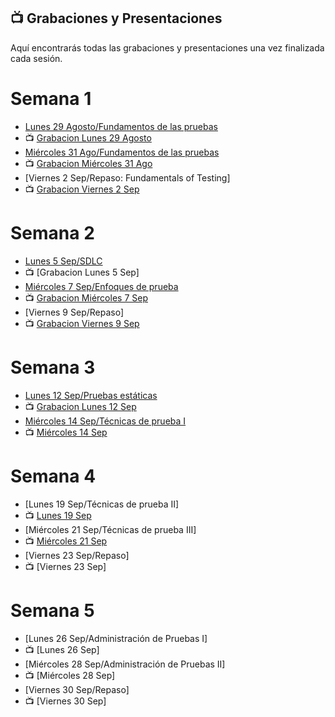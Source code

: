 ## 📺 Grabaciones y Presentaciones
Aquí encontrarás todas las grabaciones y presentaciones una vez finalizada cada sesión.

# Semana 1
- [Lunes 29 Agosto/Fundamentos de las pruebas](https://drive.google.com/file/d/1S21O92jBMgabfvJQGAo8_Wpv3_o2Iq82/view?usp=sharing)
- 📺 [Grabacion Lunes 29 Agosto](https://drive.google.com/file/d/1nWIr7ZNIYtXY83zOcR2Ug5Dn5jN-FSAm/view?usp=sharing)
- [Miércoles 31 Ago/Fundamentos de las pruebas](https://drive.google.com/file/d/11dwjqaWtZ_yhN6JODDXErrs0pMSquJxg/view?usp=sharing)
- 📺 [Grabacion Miércoles 31 Ago](https://drive.google.com/file/d/1wbVEhmfu1i37cWP71BQQOMtYHYJ2PVi7/view?usp=sharing)
- [Viernes 2 Sep/Repaso: Fundamentals of Testing]
- 📺 [Grabacion Viernes 2 Sep](https://drive.google.com/file/d/1Ok_YTNCumJGwEZueMJKB61_MtLt5uv48/view?usp=sharing)

# Semana 2
- [Lunes 5 Sep/SDLC](https://drive.google.com/file/d/1uAKLBIGNXy1b64VP1Kbqc6jGL4lbNh4r/view?usp=sharing)
- 📺 [Grabacion Lunes 5 Sep]
- [Miércoles 7 Sep/Enfoques de prueba](https://drive.google.com/file/d/14DvY7jWUoyhRiG3d0tlmx9T6P5Eu0OYr/view?usp=sharing)
- 📺 [Grabacion Miércoles 7 Sep](https://drive.google.com/file/d/1q8eATfdFrshx1lgac3EZ8mnqx4OsZh-v/view?usp=sharing)
- [Viernes 9 Sep/Repaso]
- 📺 [Grabacion Viernes 9 Sep](https://drive.google.com/file/d/1POGuAenQ_rWQIhuDnQqLNg6rs8g5FPSz/view?usp=sharing)

# Semana 3
- [Lunes 12 Sep/Pruebas estáticas](https://drive.google.com/file/d/1XVHbbJ0KBvrFuLI_baE3NODFx7ViNKyX/view?usp=sharing)
- 📺 [Grabacion Lunes 12 Sep](https://drive.google.com/file/d/17mRUOB82bq9b9F6ddVof_aYFnccz25-D/view?usp=sharing)
- [Miércoles 14 Sep/Técnicas de prueba I](https://drive.google.com/file/d/1uSJHyquMdcEQnuw7GyjCqhA5q60rYJpS/view?usp=sharing)
- 📺 [Miércoles 14 Sep](https://drive.google.com/file/d/1ER_-Pxs0qmOVsli177KMJbgGh4tS1YJ4/view?usp=sharing)

# Semana 4
- [Lunes 19 Sep/Técnicas de prueba II]
- 📺 [Lunes 19 Sep](https://drive.google.com/file/d/1788riVX3mHU80N5oRMfSHXJjO6kOCGYV/view?usp=sharing)
- [Miércoles 21 Sep/Técnicas de prueba III]
- 📺 [Miércoles 21 Sep](https://drive.google.com/file/d/13gcFZ4sXaPP2A6dLTL1CJol7IAAusCpE/view?usp=sharing)
- [Viernes 23 Sep/Repaso]
- 📺 [Viernes 23 Sep]

# Semana 5
- [Lunes 26 Sep/Administración de Pruebas I]
- 📺 [Lunes 26 Sep]
- [Miércoles 28 Sep/Administración de Pruebas II]
- 📺 [Miércoles 28 Sep]
- [Viernes 30 Sep/Repaso]
- 📺 [Viernes 30 Sep]

